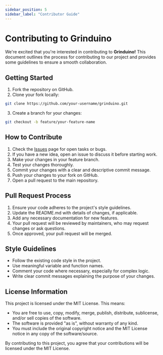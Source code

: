 ```yaml
---
sidebar_position: 5
sidebar_label: "Contributor Guide"
---
```


# Contributing to Grinduino

We're excited that you're interested in contributing to **Grinduino!** This document outlines the process for contributing to our project and provides some guidelines to ensure a smooth collaboration.


## Getting Started

1. Fork the repository on GitHub.
2. Clone your fork locally:
```bash
git clone https://github.com/your-username/grinduino.git
```
3. Create a branch for your changes:
```bash
git checkout -b feature/your-feature-name
```
## How to Contribute

1. Check the [Issues](link-to-issues) page for open tasks or bugs.
2. If you have a new idea, open an issue to discuss it before starting work.
3. Make your changes in your feature branch.
4. Test your changes thoroughly.
5. Commit your changes with a clear and descriptive commit message.
6. Push your changes to your fork on GitHub.
7. Open a pull request to the main repository.

## Pull Request Process

1. Ensure your code adheres to the project's style guidelines.
2. Update the README.md with details of changes, if applicable.
3. Add any necessary documentation for new features.
4. Your pull request will be reviewed by maintainers, who may request changes or ask questions.
5. Once approved, your pull request will be merged.

## Style Guidelines

- Follow the existing code style in the project.
- Use meaningful variable and function names.
- Comment your code where necessary, especially for complex logic.
- Write clear commit messages explaining the purpose of your changes.

## License Information

This project is licensed under the MIT License. This means:

- You are free to use, copy, modify, merge, publish, distribute, sublicense, and/or sell copies of the software.
- The software is provided "as is", without warranty of any kind.
- You must include the original copyright notice and the MIT License notice in any copy of the software/source.

By contributing to this project, you agree that your contributions will be licensed under the MIT License. 